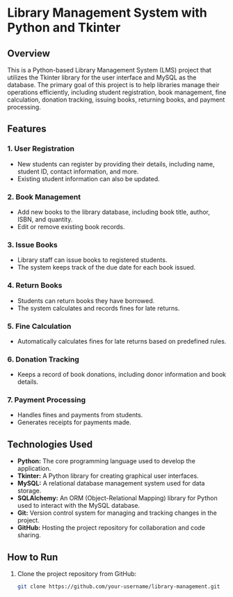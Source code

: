 # Library Management System with Python and Tkinter

## Overview

This is a Python-based Library Management System (LMS) project that utilizes the Tkinter library for the user interface and MySQL as the database. The primary goal of this project is to help libraries manage their operations efficiently, including student registration, book management, fine calculation, donation tracking, issuing books, returning books, and payment processing.

## Features

### 1. User Registration
- New students can register by providing their details, including name, student ID, contact information, and more.
- Existing student information can also be updated.

### 2. Book Management
- Add new books to the library database, including book title, author, ISBN, and quantity.
- Edit or remove existing book records.

### 3. Issue Books
- Library staff can issue books to registered students.
- The system keeps track of the due date for each book issued.

### 4. Return Books
- Students can return books they have borrowed.
- The system calculates and records fines for late returns.

### 5. Fine Calculation
- Automatically calculates fines for late returns based on predefined rules.

### 6. Donation Tracking
- Keeps a record of book donations, including donor information and book details.

### 7. Payment Processing
- Handles fines and payments from students.
- Generates receipts for payments made.

## Technologies Used

- **Python:** The core programming language used to develop the application.
- **Tkinter:** A Python library for creating graphical user interfaces.
- **MySQL:** A relational database management system used for data storage.
- **SQLAlchemy:** An ORM (Object-Relational Mapping) library for Python used to interact with the MySQL database.
- **Git:** Version control system for managing and tracking changes in the project.
- **GitHub:** Hosting the project repository for collaboration and code sharing.

## How to Run

1. Clone the project repository from GitHub:

   ```bash
   git clone https://github.com/your-username/library-management.git
